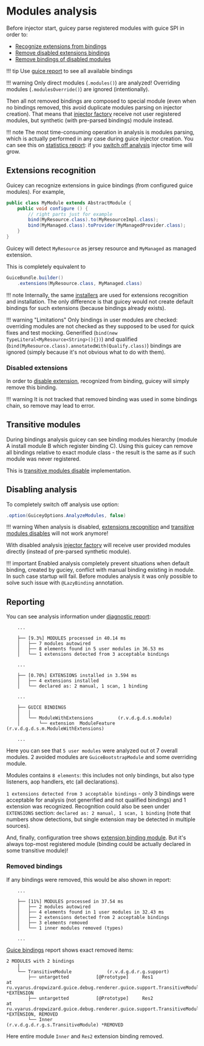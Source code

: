 # Modules analysis

Before injector start, guicey parse registered modules with guice SPI in order to:

* [Recognize extensions from bindings](#extensions-recognition)
* [Remove disabled extensions bindings](#disabled-extensions)
* [Remove bindings of disabled modules](#transitive-modules)

!!! tip
    Use [guice report](../diagnostic/guice-report.md) to see all available bindings

!!! warning
    Only direct modules (`.modules()`) are analyzed! Overriding modules (`.modulesOverride()`)
    are ignored (intentionally).  
    
Then all not removed bindings are composed to special module (even when no bindings removed,
this avoid duplicate modules parsing on injector creation). That means that [injector factory](injector.md) 
receive not user registered modules, but synthetic (with pre-parsed bindings) module instead. 

!!! note
    The most time-consuming operation in analysis is modules parsing, which is actually
    performed in any case during guice injector creation. You can see this on 
    [statistics report](../diagnostic/configuration-report.md#timings): if you [switch off analysis](#disabling-analysis)
    injector time will grow. 

## Extensions recognition

Guicey can recognize extensions in guice bindings (from configured guice modules). 
For example,

```java 
public class MyModule extends AbstractModule {
    public void configure () {
        // right parts just for example 
        bind(MyResource.class).to(MyResourceImpl.class);
        bind(MyManaged.class).toProvider(MyManagedProvider.class);
    }
}
``` 

Guicey will detect `MyResource` as jersey resource and `MyManaged` as managed extension.

This is completely equivalent to

```java
GuiceBundle.builder()
    .extensions(MyResource.class, MyManaged.class)
```

!!! note
    Internally, the same [installers](../installers.md) are used for extensions recognition and installation.
    The only difference is that guicey would not create default bindings for such extensions
    (because bindings already exists).
    
!!! warning "Limitations"
    Only bindings in user modules are checked: overriding modules are not checked as they supposed
    to be used for quick fixes and test mocking.
    Generified (`bind(new TypeLiteral<MyResource<String>(){})`) and 
    qualified (`bind(MyResource.class).annotatedWith(Qualify.class)`) bindings are ignored
    (simply because it's not obvious what to do with them).

### Disabled extensions

In order to [disable extension](../disables.md#disable-extensions), recognized from binding,
guicey will simply remove this binding.

!!! warning
    It is not tracked that removed binding was used in some bindings chain, so remove may
    lead to error.

## Transitive modules

During bindings analysis guicey can see binding modules hierarchy (module A install module B which register binding C).
Using this guicey can remove all bindings relative to exact module class - the result is the same
as if such module was never registered.

This is [transitive modules disable](../disables.md#disable-guice-modules) implementation.
 

## Disabling analysis

To completely switch off analysis use option:

```java
.option(GuiceyOptions.AnalyzeModules, false)
```

!!! warning
    When analysis is disabled, [extensions recognition](#extensions-recognition) and 
    [transitive modules disables](../disables.md#disable-guice-modules) will not work anymore!    

With disabled analysis [injector factory](injector.md) will receive user provided modules directly (instead of pre-parsed synthetic module).

!!! important
    Enabled analysis completely prevent situations when default binding, created by guciey, conflict
    with manual binding existing in module. In such case startup will fail. Before modules analysis
    it was only possible to solve such issue with `@LazyBinding` annotation.  

## Reporting

You can see analysis information under [diagnostic report](../diagnostic/configuration-report.md):

```   
    ...

    ├── [9.3%] MODULES processed in 40.14 ms
    │   ├── 7 modules autowired
    │   ├── 8 elements found in 5 user modules in 36.53 ms
    │   └── 1 extensions detected from 3 acceptable bindings  

    ...

    ├── [0.70%] EXTENSIONS installed in 3.594 ms
    │   ├── 4 extensions installed
    │   └── declared as: 2 manual, 1 scan, 1 binding

    ...

    ├── GUICE BINDINGS
    │   │   
    │   └── ModuleWithExtensions         (r.v.d.g.d.s.module)       
    │       └── extension  ModuleFeature                (r.v.d.g.d.s.m.ModuleWithExtensions) 
    
    ...     
```  

Here you can see that `5 user modules` were analyzed out ot 7 overall modules. 2 avoided modules are
`GuiceBootstrapModule` and some overriding module.  

Modules contains `8 elements`: this includes not only bindings, but also type listeners, aop handlers, etc (all declarations).

`1 extensions detected from 3 acceptable bindings` - only 3 bindings were acceptable for analysis 
(not generified and not qualified bindings) and 1 extension was recognized.
Recognition could also be seen under `EXTENSIONS` section: `declared as: 2 manual, 1 scan, 1 binding`
(note that numbers show detections, but single extension may be detected in multiple sources).

And, finally, configuration tree shows [extension binding module](../diagnostic/configuration-report.md#guice-bindings). But it's always top-most
registered module (binding could be actually declared in some transitive module)!

### Removed bindings

If any bindings were removed, this would be also shown in report:

``` 
    ...

    ├── [11%] MODULES processed in 37.54 ms
    │   ├── 2 modules autowired
    │   ├── 4 elements found in 1 user modules in 32.43 ms
    │   ├── 2 extensions detected from 2 acceptable bindings
    │   ├── 3 elements removed
    │   └── 1 inner modules removed (types)

    ...
```         

[Guice bindings](../diagnostic/guice-report.md) report shows exact removed items:

```
2 MODULES with 2 bindings
    │   
    └── TransitiveModule             (r.v.d.g.d.r.g.support)    
        ├── untargetted          [@Prototype]     Res1                                            at ru.vyarus.dropwizard.guice.debug.renderer.guice.support.TransitiveModule.configure(TransitiveModule.java:15) *EXTENSION
        ├── untargetted          [@Prototype]     Res2                                            at ru.vyarus.dropwizard.guice.debug.renderer.guice.support.TransitiveModule.configure(TransitiveModule.java:16) *EXTENSION, REMOVED
        └── Inner                        (r.v.d.g.d.r.g.s.TransitiveModule) *REMOVED
```

Here entire module `Inner` and `Res2` extension binding removed.